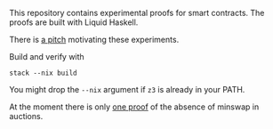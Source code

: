 This repository contains experimental proofs for smart contracts.
The proofs are built with Liquid Haskell.

There is [a pitch][pitch] motivating these experiments.

Build and verify with
```
stack --nix build
```

You might drop the `--nix` argument if `z3` is already in your PATH.

At the moment there is only [one proof][noMinswap] of the absence of minswap in auctions.

[noMinswap]: https://github.com/tweag/smart-constracts-lh/blob/main/src/Auction/Minswap.hs
[pitch]: https://github.com/tweag/fm-meta/blob/main/pitches/liquidhaskell-for-audits.md
